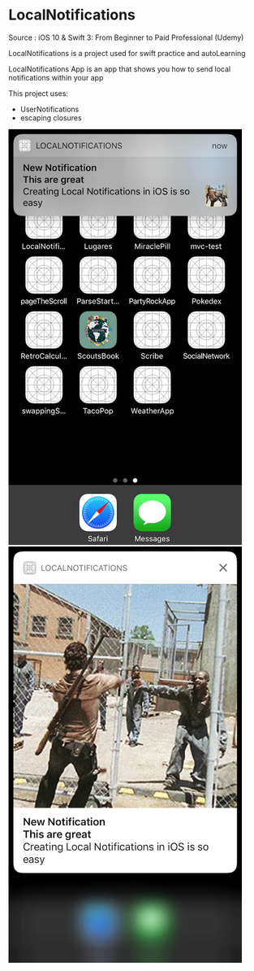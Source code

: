 # LocalNotifications

Source : iOS 10 & Swift 3: From Beginner to Paid Professional (Udemy)

LocalNotifications is a project used for swift practice and autoLearning

LocalNotifications App is an app that shows you how to send local notifications within your app

This project uses:

* UserNotifications
* escaping closures


![GitHub Logo](screenShot_1.png)
![GitHub Logo](screenShot_2.png)
